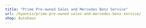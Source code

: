 ```yaml
---
title: "Prime Pre-owned Sales and Mercedes Benz Service"
url: /hyannis/prime-pre-owned-sales-and-mercedes-benz-service/
shop: Autohaus
---
```

